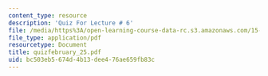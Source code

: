 ```yaml
---
content_type: resource
description: 'Quiz For Lecture # 6'
file: /media/https%3A/open-learning-course-data-rc.s3.amazonaws.com/15-433-investments-spring-2003/bc503eb5674d4b13dee476ae659fb83c_quizfebruary_25.pdf
file_type: application/pdf
resourcetype: Document
title: quizfebruary_25.pdf
uid: bc503eb5-674d-4b13-dee4-76ae659fb83c
---
```

